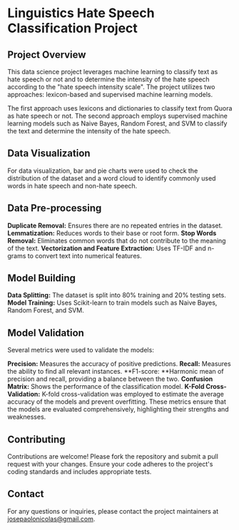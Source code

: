 # Linguistics Hate Speech Classification Project

## Project Overview
This data science project leverages machine learning to classify text as hate speech or not and to determine the intensity of the hate speech according to the "hate speech intensity scale". The project utilizes two approaches: lexicon-based and supervised machine learning models.

The first approach uses lexicons and dictionaries to classify text from Quora as hate speech or not. The second approach employs supervised machine learning models such as Naive Bayes, Random Forest, and SVM to classify the text and determine the intensity of the hate speech.

## Data Visualization
For data visualization, bar and pie charts were used to check the distribution of the dataset and a word cloud to identify commonly used words in hate speech and non-hate speech.

## Data Pre-processing
**Duplicate Removal:** Ensures there are no repeated entries in the dataset.
**Lemmatization:** Reduces words to their base or root form.
**Stop Words Removal:** Eliminates common words that do not contribute to the meaning of the text.
**Vectorization and Feature Extraction:** Uses TF-IDF and n-grams to convert text into numerical features.

## Model Building
**Data Splitting:** The dataset is split into 80% training and 20% testing sets.
**Model Training:** Uses Scikit-learn to train models such as Naive Bayes, Random Forest, and SVM.

## Model Validation
Several metrics were used to validate the models:

**Precision:** Measures the accuracy of positive predictions.
**Recall:** Measures the ability to find all relevant instances.
**F1-score: **Harmonic mean of precision and recall, providing a balance between the two.
**Confusion Matrix:** Shows the performance of the classification model.
**K-Fold Cross-Validation:** K-fold cross-validation was employed to estimate the average accuracy of the models and prevent overfitting.
These metrics ensure that the models are evaluated comprehensively, highlighting their strengths and weaknesses.

## Contributing
Contributions are welcome! Please fork the repository and submit a pull request with your changes. Ensure your code adheres to the project's coding standards and includes appropriate tests.

## Contact
For any questions or inquiries, please contact the project maintainers at josepaolonicolas@gmail.com.